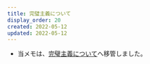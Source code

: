 ```yaml
---
title: 完璧主義について
display_order: 20
created: 2022-05-12
updated: 2022-05-12
---
```

- 当メモは、[完璧主義について](https://thinktwice.tech/life/failure/perfectionism/)へ移管しました。